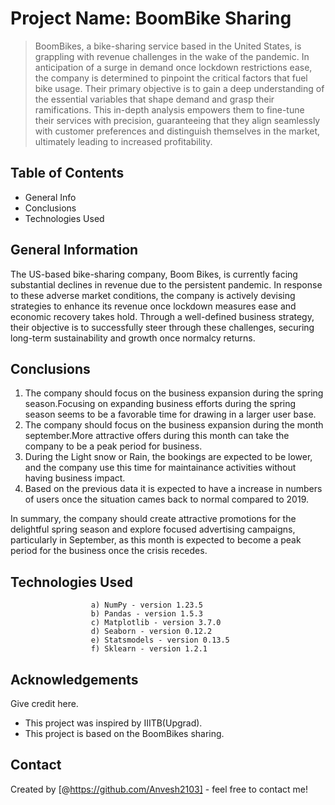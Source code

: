 # Project Name: BoomBike Sharing 

>BoomBikes, a bike-sharing service based in the United States, is grappling with revenue challenges in the wake of the pandemic. In anticipation of a surge in demand once lockdown restrictions ease, the company is determined to pinpoint the critical factors that fuel bike usage. Their primary objective is to gain a deep understanding of the essential variables that shape demand and grasp their ramifications. This in-depth analysis empowers them to fine-tune their services with precision, guaranteeing that they align seamlessly with customer preferences and distinguish themselves in the market, ultimately leading to increased profitability.

## Table of Contents
* General Info 
* Conclusions  
* Technologies Used


## General Information

The US-based bike-sharing company, Boom Bikes, is currently facing substantial declines in revenue due to the persistent pandemic. In response to these adverse market conditions, the company is actively devising strategies to enhance its revenue once lockdown measures ease and economic recovery takes hold. Through a well-defined business strategy, their objective is to successfully steer through these challenges, securing long-term sustainability and growth once normalcy returns.

## Conclusions

1) The company should focus on the business expansion during the spring season.Focusing on expanding business efforts during the spring season seems to be a favorable time for drawing in a larger user base.
2) The company should focus on the business expansion during the month september.More attractive offers during this month can take the company to be a peak period for business.
3) During the Light snow or Rain, the bookings are expected to be lower, and  the company use this time for maintainance activities without having business impact.
4) Based on the previous data it is expected to have a increase in numbers of users once the situation cames back to normal compared to 2019.

In summary, the company should create attractive promotions for the delightful spring season and explore focused advertising campaigns, particularly in September, as this month is expected to become a peak period for the business once the crisis recedes.

## Technologies Used
                      a) NumPy - version 1.23.5
                      b) Pandas - version 1.5.3
                      c) Matplotlib - version 3.7.0
                      d) Seaborn - version 0.12.2
                      e) Statsmodels - version 0.13.5
                      f) Sklearn - version 1.2.1
## Acknowledgements
Give credit here.
- This project was inspired by IIITB(Upgrad).
- This project is based on the BoomBikes sharing.


## Contact
Created by [@https://github.com/Anvesh2103] - feel free to contact me!
